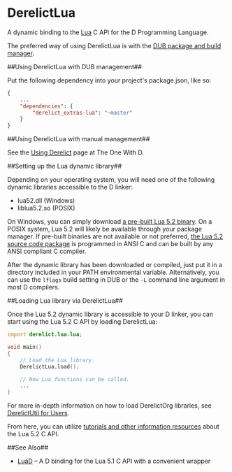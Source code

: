 DerelictLua
============

A dynamic binding to the [Lua][1] C API for the D Programming Language.

The preferred way of using DerelictLua is with the
[DUB package and build manager][2].

##Using DerelictLua with DUB management##

Put the following dependency into your project's package.json, like so:

```json
{
    ...
    "dependencies": {
        "derelict_extras-lua": "~master"
    }
}
```

##Using DerelictLua with manual management##

See the [Using Derelict][3] page at The One With D.

##Setting up the Lua dynamic library##

Depending on your operating system, you will need one of the following dynamic
libraries accessible to the D linker:

* lua52.dll (Windows)
* liblua5.2.so (POSIX)

On Windows, you can simply download [a pre-built Lua 5.2 binary][4]. On a POSIX
system, Lua 5.2 will likely be available through your package manager. If
pre-built binaries are not available or not preferred,
[the Lua 5.2 source code package][5] is programmed in ANSI C and can be built
by any ANSI compliant C compiler.

After the dynamic library has been downloaded or compiled, just put it in a
directory included in your PATH environmental variable. Alternatively, you can
use the `lflags` build setting in DUB or the `-L` command line argument in most
D compilers.

##Loading Lua library via DerelictLua##

Once the Lua 5.2 dynamic library is accessible to your D linker, you can start
using the Lua 5.2 C API by loading DerelictLua:

```D
import derelict.lua.lua;

void main()
{
    // Load the Lua library.
    DerelictLua.load();

    // Now Lua functions can be called.
    ...
}
```

For more in-depth information on how to load DerelictOrg libraries, see
[DerelictUtil for Users][6].

From here, you can utilize [tutorials and other information resources][7] about
the Lua 5.2 C API.

##See Also##

* [LuaD][8] – A D binding for the Lua 5.1 C API with a convenient wrapper

[1]: http://www.lua.org/
[2]: http://code.dlang.org/about
[3]: http://dblog.aldacron.net/derelict-help/using-derelict/
[4]: http://joedf.users.sourceforge.net/luabuilds/
[5]: http://www.lua.org/ftp/
[6]: https://github.com/DerelictOrg/DerelictUtil/wiki/DerelictUtil-for-Users
[7]: http://www.lua.org/pil/contents.html#24
[8]: https://github.com/JakobOvrum/LuaD
